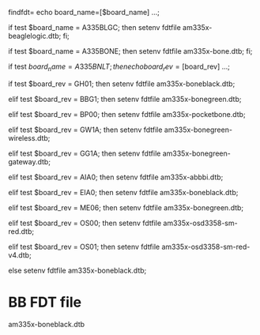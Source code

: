 findfdt=
echo board_name=[$board_name] ...; 

if test $board_name = A335BLGC; 
then setenv fdtfile am335x-beaglelogic.dtb; 
fi; 

if test $board_name = A335BONE; 
then setenv fdtfile am335x-bone.dtb; 
fi; 

if test $board_name = A335BNLT; 
then echo board_rev=[$board_rev] ...; 

if test $board_rev = GH01; 
then setenv fdtfile am335x-boneblack.dtb;
 
elif test $board_rev = BBG1; 
then setenv fdtfile am335x-bonegreen.dtb; 

elif test $board_rev = BP00; 
then setenv fdtfile am335x-pocketbone.dtb; 

elif test $board_rev = GW1A; 
then setenv fdtfile am335x-bonegreen-wireless.dtb; 

elif test $board_rev = GG1A; 
then setenv fdtfile am335x-bonegreen-gateway.dtb; 

elif test $board_rev = AIA0; 
then setenv fdtfile am335x-abbbi.dtb; 

elif test $board_rev = EIA0; 
then setenv fdtfile am335x-boneblack.dtb; 

elif test $board_rev = ME06; 
then setenv fdtfile am335x-bonegreen.dtb; 

elif test $board_rev = OS00; 
then setenv fdtfile am335x-osd3358-sm-red.dtb; 

elif test $board_rev = OS01; 
then setenv fdtfile am335x-osd3358-sm-red-v4.dtb; 

else setenv fdtfile am335x-boneblack.dtb;


# BB FDT file 
am335x-boneblack.dtb